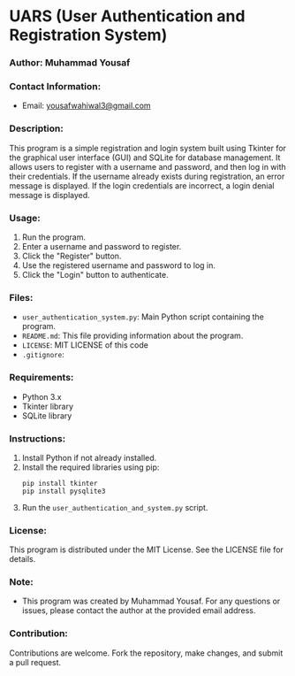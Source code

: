 # UARS (User Authentication and Registration System)

### Author: Muhammad Yousaf

### Contact Information:
- Email: yousafwahiwal3@gmail.com

### Description:
This program is a simple registration and login system built using Tkinter for the graphical user interface (GUI) and SQLite for database management. It allows users to register with a username and password, and then log in with their credentials. If the username already exists during registration, an error message is displayed. If the login credentials are incorrect, a login denial message is displayed.

### Usage:
1. Run the program.
2. Enter a username and password to register.
3. Click the "Register" button.
4. Use the registered username and password to log in.
5. Click the "Login" button to authenticate.

### Files:
- `user_authentication_system.py`: Main Python script containing the program.
- `README.md`: This file providing information about the program.
- `LICENSE`: MIT LICENSE of this code
- `.gitignore`:
### Requirements:
- Python 3.x
- Tkinter library
- SQLite library

### Instructions:
1. Install Python if not already installed.
2. Install the required libraries using pip:
   ```
   pip install tkinter
   pip install pysqlite3
   ```
3. Run the `user_authentication_and_system.py` script.

### License:
This program is distributed under the MIT License. See the LICENSE file for details.

### Note:
- This program was created by Muhammad Yousaf. For any questions or issues, please contact the author at the provided email address.

### Contribution:
Contributions are welcome. Fork the repository, make changes, and submit a pull request.

